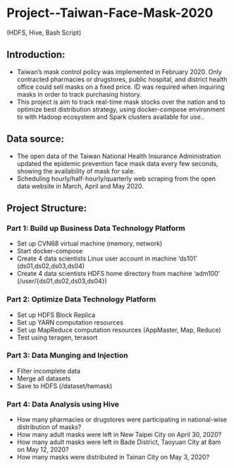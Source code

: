 # Project--Taiwan-Face-Mask-2020
(HDFS, Hive, Bash Script)

## Introduction:
* Taiwan’s mask control policy was implemented in February 2020. Only contracted pharmacies or drugstores, public hospital, and district health office could sell masks on a fixed price. ID was required when inquiring masks in order to track purchasing history.
* This project is aim to track real-time mask stocks over the nation and to optimize best distribution strategy, using docker-compose environment to with Hadoop ecosystem and Spark clusters available for use..
## Data source:
* The open data of the Taiwan National Health Insurance Administration updated the epidemic prevention face mask data every few seconds, showing the availability of mask for sale.
* Scheduling hourly/half-hourly/quarterly web scraping from the open data website in March, April and May 2020.
## Project Structure:
### Part 1: Build up Business Data Technology Platform
* Set up CVN68 virtual machine (memory, network)
* Start docker-compose
* Create 4 data scientists Linux user account in machine ‘ds101’ (ds01,ds02,ds03,ds04)
* Create 4 data scientists HDFS home directory from machine ‘adm100’ (/user/{ds01,ds02,ds03,ds04})
### Part 2: Optimize Data Technology Platform
* Set up HDFS Block Replica
* Set up YARN computation resources
* Set up MapReduce computation resources (AppMaster, Map, Reduce)
* Test using teragen, terasort
### Part 3: Data Munging and Injection
* Filter incomplete data
* Merge all datasets
* Save to HDFS (/dataset/twmask)
### Part 4: Data Analysis using Hive
* How many pharmacies or drugstores were participating in national-wise distribution of masks?
* How many adult masks were left in New Taipei City on April 30, 2020?
* How many adult masks were left in Bade District, Taoyuan City at 8am on May 12, 2020?
* How many masks were distributed in Tainan City on May 3, 2020?

